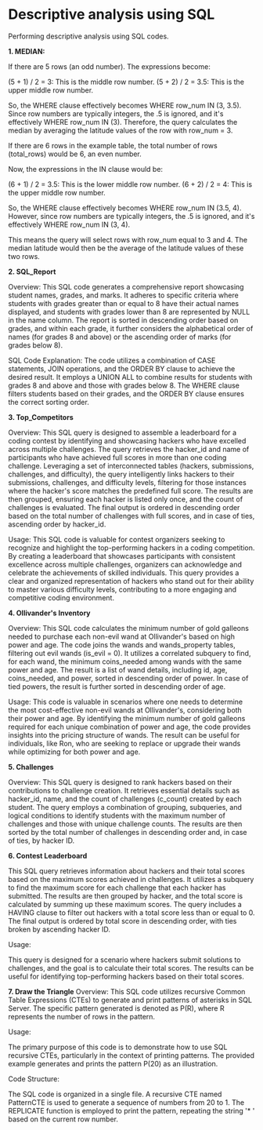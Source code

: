 # Descriptive analysis using SQL
Performing descriptive analysis using SQL codes.

**1. MEDIAN:**

If there are 5 rows (an odd number). The expressions become:

(5 + 1) / 2 = 3: This is the middle row number.
(5 + 2) / 2 = 3.5: This is the upper middle row number.

So, the WHERE clause effectively becomes WHERE row_num IN (3, 3.5). Since row numbers are typically integers, the .5 is ignored, and it's effectively WHERE row_num IN (3). Therefore, the query calculates the median by averaging the latitude values of the row with row_num = 3.


If there are 6 rows in the example table, the total number of rows (total_rows) would be 6, an even number.

Now, the expressions in the IN clause would be:

(6 + 1) / 2 = 3.5: This is the lower middle row number.
(6 + 2) / 2 = 4: This is the upper middle row number.

So, the WHERE clause effectively becomes WHERE row_num IN (3.5, 4). However, since row numbers are typically integers, the .5 is ignored, and it's effectively WHERE row_num IN (3, 4).

This means the query will select rows with row_num equal to 3 and 4. The median latitude would then be the average of the latitude values of these two rows.




**2. SQL_Report**

Overview: This SQL code generates a comprehensive report showcasing student names, grades, and marks. It adheres to specific criteria where students with grades greater than or equal to 8 have their actual names displayed, and students with grades lower than 8 are represented by NULL in the name column. The report is sorted in descending order based on grades, and within each grade, it further considers the alphabetical order of names (for grades 8 and above) or the ascending order of marks (for grades below 8).

SQL Code Explanation: The code utilizes a combination of CASE statements, JOIN operations, and the ORDER BY clause to achieve the desired result. It employs a UNION ALL to combine results for students with grades 8 and above and those with grades below 8. The WHERE clause filters students based on their grades, and the ORDER BY clause ensures the correct sorting order.


**3. Top_Competitors**

Overview: This SQL query is designed to assemble a leaderboard for a coding contest by identifying and showcasing hackers who have excelled across multiple challenges. The query retrieves the hacker_id and name of participants who have achieved full scores in more than one coding challenge. Leveraging a set of interconnected tables (hackers, submissions, challenges, and difficulty), the query intelligently links hackers to their submissions, challenges, and difficulty levels, filtering for those instances where the hacker's score matches the predefined full score. The results are then grouped, ensuring each hacker is listed only once, and the count of challenges is evaluated. The final output is ordered in descending order based on the total number of challenges with full scores, and in case of ties, ascending order by hacker_id.

Usage:
This SQL code is valuable for contest organizers seeking to recognize and highlight the top-performing hackers in a coding competition. By creating a leaderboard that showcases participants with consistent excellence across multiple challenges, organizers can acknowledge and celebrate the achievements of skilled individuals. This query provides a clear and organized representation of hackers who stand out for their ability to master various difficulty levels, contributing to a more engaging and competitive coding environment.

**4. Ollivander's Inventory**

Overview:
This SQL code calculates the minimum number of gold galleons needed to purchase each non-evil wand at Ollivander's based on high power and age. The code joins the wands and wands_property tables, filtering out evil wands (is_evil = 0). It utilizes a correlated subquery to find, for each wand, the minimum coins_needed among wands with the same power and age. The result is a list of wand details, including id, age, coins_needed, and power, sorted in descending order of power. In case of tied powers, the result is further sorted in descending order of age.

Usage:
This code is valuable in scenarios where one needs to determine the most cost-effective non-evil wands at Ollivander's, considering both their power and age. By identifying the minimum number of gold galleons required for each unique combination of power and age, the code provides insights into the pricing structure of wands. The result can be useful for individuals, like Ron, who are seeking to replace or upgrade their wands while optimizing for both power and age.

**5. Challenges**

Overview:
This SQL query is designed to rank hackers based on their contributions to challenge creation. It retrieves essential details such as hacker_id, name, and the count of challenges (c_count) created by each student. The query employs a combination of grouping, subqueries, and logical conditions to identify students with the maximum number of challenges and those with unique challenge counts. The results are then sorted by the total number of challenges in descending order and, in case of ties, by hacker ID.

**6. Contest Leaderboard**

This SQL query retrieves information about hackers and their total scores based on the maximum scores achieved in challenges. It utilizes a subquery to find the maximum score for each challenge that each hacker has submitted. The results are then grouped by hacker, and the total score is calculated by summing up these maximum scores. The query includes a HAVING clause to filter out hackers with a total score less than or equal to 0. The final output is ordered by total score in descending order, with ties broken by ascending hacker ID.

Usage:

This query is designed for a scenario where hackers submit solutions to challenges, and the goal is to calculate their total scores.
The results can be useful for identifying top-performing hackers based on their total scores.

**7. Draw the Triangle**
Overview:
This SQL code utilizes recursive Common Table Expressions (CTEs) to generate and print patterns of asterisks in SQL Server. The specific pattern generated is denoted as P(R), where R represents the number of rows in the pattern.

Usage:

The primary purpose of this code is to demonstrate how to use SQL recursive CTEs, particularly in the context of printing patterns. The provided example generates and prints the pattern P(20) as an illustration.

Code Structure:

The SQL code is organized in a single file.
A recursive CTE named PatternCTE is used to generate a sequence of numbers from 20 to 1.
The REPLICATE function is employed to print the pattern, repeating the string '* ' based on the current row number.
